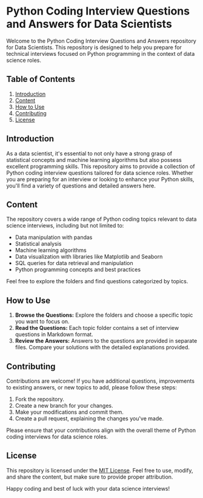 # Python Coding Interview Questions and Answers for Data Scientists

Welcome to the Python Coding Interview Questions and Answers repository for Data Scientists. This repository is designed to help you prepare for technical interviews focused on Python programming in the context of data science roles.

## Table of Contents

1. [Introduction](#introduction)
2. [Content](#content)
3. [How to Use](#how-to-use)
4. [Contributing](#contributing)
5. [License](#license)

## Introduction

As a data scientist, it's essential to not only have a strong grasp of statistical concepts and machine learning algorithms but also possess excellent programming skills. This repository aims to provide a collection of Python coding interview questions tailored for data science roles. Whether you are preparing for an interview or looking to enhance your Python skills, you'll find a variety of questions and detailed answers here.

## Content

The repository covers a wide range of Python coding topics relevant to data science interviews, including but not limited to:

- Data manipulation with pandas
- Statistical analysis
- Machine learning algorithms
- Data visualization with libraries like Matplotlib and Seaborn
- SQL queries for data retrieval and manipulation
- Python programming concepts and best practices

Feel free to explore the folders and find questions categorized by topics.

## How to Use

1. **Browse the Questions:** Explore the folders and choose a specific topic you want to focus on.
2. **Read the Questions:** Each topic folder contains a set of interview questions in Markdown format.
3. **Review the Answers:** Answers to the questions are provided in separate files. Compare your solutions with the detailed explanations provided.

## Contributing

Contributions are welcome! If you have additional questions, improvements to existing answers, or new topics to add, please follow these steps:

1. Fork the repository.
2. Create a new branch for your changes.
3. Make your modifications and commit them.
4. Create a pull request, explaining the changes you've made.

Please ensure that your contributions align with the overall theme of Python coding interviews for data science roles.

## License

This repository is licensed under the [MIT License](LICENSE). Feel free to use, modify, and share the content, but make sure to provide proper attribution.

Happy coding and best of luck with your data science interviews!
